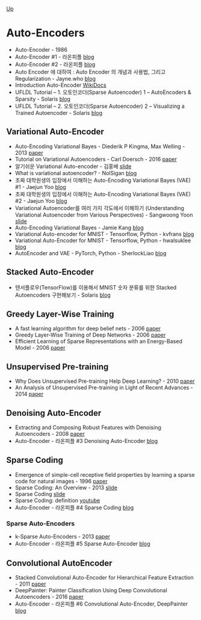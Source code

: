 [Up](index.md)

# Auto-Encoders

* Auto-Encoder - 1986
* Auto-Encoder #1 - 라온피플 [blog](https://laonple.blog.me/220880813236)
* Auto-Encoder #2 - 라온피플 [blog](https://laonple.blog.me/220884698923)
* Auto Encoder 에 대하여 : Auto Encoder 의 개념과 사용법, 그리고 Regularization - Jayne.who [blog](http://jaynewho.com/post/9)
* Introduction Auto-Encoder [WikiDocs](https://wikidocs.net/3413)
* UFLDL Tutorial – 1. 오토인코더(Sparse Autoencoder) 1 – AutoEncoders & Sparsity - Solaris [blog](http://solarisailab.com/archives/113)
* UFLDL Tutorial – 2. 오토인코더(Sparse Autoencoder) 2 – Visualizing a Trained Autoencoder - Solaris [blog](http://solarisailab.com/archives/272)

## Variational Auto-Encoder

* Auto-Encoding Variational Bayes - Diederik P Kingma, Max Welling - 2013 [paper](https://arxiv.org/abs/1312.6114)
* Tutorial on Variational Autoencoders - Carl Doersch - 2016 [paper](https://arxiv.org/abs/1606.05908)
* 알기쉬운 Variational Auto-encoder - 김홍배 [slide](https://www.slideshare.net/ssuser06e0c5/variational-autoencoder-76552518)
* What is variational autoencoder? - NolSigan [blog](http://nolsigan.com/blog/what-is-variational-autoencoder/)
* 초짜 대학원생의 입장에서 이해하는 Auto-Encoding Variational Bayes (VAE) #1 - Jaejun Yoo [blog](http://jaejunyoo.blogspot.com/2017/04/auto-encoding-variational-bayes-vae-1.html)
* 초짜 대학원생의 입장에서 이해하는 Auto-Encoding Variational Bayes (VAE) #2 - Jaejun Yoo [blog](http://jaejunyoo.blogspot.com/2017/04/auto-encoding-variational-bayes-vae-2.html)
* Variational Autoencoder를 여러 가지 각도에서 이해하기 (Understanding Variational Autoencoder from Various Perspectives) - Sangwoong Yoon [slide](https://www.slideshare.net/haezoom/variational-autoencoder-understanding-variational-autoencoder-from-various-perspectives)
* Auto-Encoding Variational Bayes - Jamie Kang [blog](https://jamiekang.github.io/2017/05/21/auto-encoding-variational-bayes/)
* Variational Auto-encoder for MNIST - Tensorflow, Python - kvfrans [blog](https://github.com/kvfrans/variational-autoencoder)
* Variational Auto-Encoder for MNIST - Tensorflow, Python - hwalsuklee [blog](https://github.com/hwalsuklee/tensorflow-mnist-VAE)
* AutoEncoder and VAE - PyTorch, Python - SherlockLiao [blog](https://github.com/SherlockLiao/pytorch-beginner/tree/master/08-AutoEncoder)

## Stacked Auto-Encoder

* 텐서플로우(TensorFlow)를 이용해서 MNIST 숫자 분류를 위한 Stacked Autoencoders 구현해보기 - Solaris [blog](http://solarisailab.com/archives/1182)

## Greedy Layer-Wise Training

* A fast learning algorithm for deep belief nets - 2006 [paper](https://www.cs.toronto.edu/~hinton/absps/fastnc.pdf)
* Greedy Layer-Wise Training of Deep Networks - 2006 [paper](http://www.iro.umontreal.ca/~lisa/pointeurs/BengioNips2006All.pdf) 
* Efficient Learning of Sparse Representations with an Energy-Based Model - 2006 [paper](https://papers.nips.cc/paper/3112-efficient-learning-of-sparse-representations-with-an-energy-based-model.pdf)

## Unsupervised Pre-training

* Why Does Unsupervised Pre-training Help Deep Learning? - 2010 [paper](http://www.jmlr.org/papers/volume11/erhan10a/erhan10a.pdf)
* An Analysis of Unsupervised Pre-training in Light of Recent Advances - 2014 [paper](https://arxiv.org/pdf/1412.6597)

## Denoising Auto-Encoder

* Extracting and Composing Robust Features with Denoising Autoencoders - 2008 [paper](http://www.cs.toronto.edu/~larocheh/publications/icml-2008-denoising-autoencoders.pdf)
* Auto-Encoder - 라온피플 #3 Denoising Auto-Encoder [blog](https://laonple.blog.me/220891144201)

## Sparse Coding

* Emergence of simple-cell receptive field properties by learning a sparse code for natural images - 1996 [paper](https://www.nature.com/articles/381607a0)
* Sparse Coding: An Overview - 2013 [slide](http://www.cs.ubc.ca/~schmidtm/MLRG/sparseCoding.pdf)
* Sparse Coding [slide](http://www.rctn.org/vs265/sparse-coding-slides.pdf)
* Sparse Coding: definition [youtube](https://www.youtube.com/watch?v=7a0_iEruGoM)
* Auto-Encoder - 라온피플 #4 Sparse Coding [blog](https://laonple.blog.me/220914873095)

### Sparse Auto-Encoders

* k-Sparse Auto-Encoders - 2013 [paper](https://arxiv.org/pdf/1312.5663)
* Auto-Encoder - 라온피플 #5 Sparse Auto-Encoder [blog](https://laonple.blog.me/220943887634)


## Convolutional AutoEncoder

* Stacked Convolutional Auto-Encoder for Hierarchical Feature Extraction - 2011 [paper](https://pdfs.semanticscholar.org/1c6d/990c80e60aa0b0059415444cdf94b3574f0f.pdf)
* DeepPainter: Painter Classification Using Deep Convolutional Autoencoders - 2016 [paper](http://elidavid.com/pubs/deeppainter.pdf)
* Auto-Encoder - 라온피플 #6 Convolutional Auto-Encoder, DeepPainter [blog](https://laonple.blog.me/220949087243)
